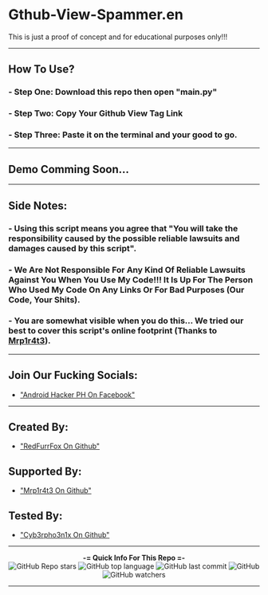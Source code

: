 # Gthub-View-Spammer.en
This is just a proof of concept and for educational purposes only!!!

---

## How To Use?
### - Step One: Download this repo then open "main.py"
### - Step Two: Copy Your Github View Tag Link
### - Step Three: Paste it on the terminal and your good to go.

---

## Demo Comming Soon...

---

## Side Notes:
### - Using this script means you agree that "You will take the responsibility caused by the possible reliable lawsuits and damages caused by this script".
### - We Are Not Responsible For Any Kind Of Reliable Lawsuits Against You When You Use My Code!!! It Is Up For The Person Who Used My Code On Any Links Or For Bad Purposes (Our Code, Your Shits).
### - You are somewhat visible when you do this... We tried our best to cover this script's online footprint (Thanks to [Mrp1r4t3](https://github.com/Mrp1r4t3)).

---

## Join Our Fucking Socials: 

 - ["Android Hacker PH On Facebook"](https://www.facebook.com/groups/1778790372291663)

---
  
## Created By: 
  
 - ["RedFurrFox On Github"](https://github.com/RedFurrFox)

## Supported By:

 - ["Mrp1r4t3 On Github"](https://github.com/Mrp1r4t3)

## Tested By:

- ["Cyb3rpho3n1x On Github"](https://github.com/Cyb3rpho3n1x)

---

<p align="center"> 
    <b>-= Quick Info For This Repo =-</b><br>
    <img alt="GitHub Repo stars" src="https://img.shields.io/github/stars/RedFurrFox/Gthub-View-Spammer.en?style=social">
    <img alt="GitHub top language" src="https://img.shields.io/github/languages/top/RedFurrFox/Gthub-View-Spammer.en">
    <img alt="GitHub last commit" src="https://img.shields.io/github/last-commit/RedFurrFox/Gthub-View-Spammer.en">
    <img alt="GitHub" src="https://img.shields.io/github/license/RedFurrFox/Gthub-View-Spammer.en">
    <img alt="GitHub watchers" src="https://img.shields.io/github/watchers/RedFurrFox/Gthub-View-Spammer.en?style=social">
</p>

---
